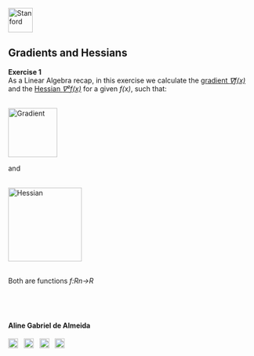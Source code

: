 
<a href="https://i.dlpng.com/static/png/498606_preview.png"><img src="https://i.dlpng.com/static/png/498606_preview.png" title="Stanford" alt="Stanford" height="50"></a>

## Gradients and Hessians  

**Exercise 1**  
As a Linear Algebra recap, in this exercise we calculate the [gradient *∇f(x)*](https://github.com/AlmeidaAlin3/MachineLearning/blob/master/ProblemSet0/Exercise1/ex1_gradient.md) and the [Hessian *∇²f(x)*](https://github.com/AlmeidaAlin3/MachineLearning/blob/master/ProblemSet0/Exercise1/ex1_hessian.md) for a given *f(x)*, such that:

&nbsp;  
<a href="https://github.com/AlmeidaAlin3/MachineLearning/blob/master/ProblemSet0/Exercise1/img/grad_formula.png"><img src="https://github.com/AlmeidaAlin3/MachineLearning/blob/master/ProblemSet0/Exercise1/img/grad_formula.png" title="Gradient" alt="Gradient" height="100"></a>

and  

&nbsp;  
<a href="https://github.com/AlmeidaAlin3/MachineLearning/blob/master/ProblemSet0/Exercise1/img/H_formula.png"><img src="https://github.com/AlmeidaAlin3/MachineLearning/blob/master/ProblemSet0/Exercise1/img/H_formula.png" title="Hessian" alt="Hessian" height="150"></a>


&nbsp;  
Both are functions *f:Rn→R*

&nbsp;  
---

#### Aline Gabriel de Almeida  
<a href="https://www.linkedin.com/in/alinegalmeida/"><img src="https://cdn3.iconfinder.com/data/icons/logos-and-brands-adobe/512/201_Linkedin-512.png" title="Linkedin: alinegalmeida" alt="https://www.linkedin.com/in/alinegalmeida/" height="20"></a>
&nbsp; <a href="https://www.kaggle.com/almeidaalin3"><img src="https://cdn3.iconfinder.com/data/icons/logos-and-brands-adobe/512/189_Kaggle-512.png" title="Kaggle: almeidaalin3" alt="https://www.kaggle.com/almeidaalin3" height="20"></a>
&nbsp; <a href="mailto:aline.gabriel.almeida@gmail.com"><img src="https://cdn3.iconfinder.com/data/icons/logos-and-brands-adobe/512/147_Gmail-512.png" title="aline.gabriel.almeida@gmail.com" alt="aline.gabriel.almeida@gmail.com" height="20"></a>
&nbsp; <a href="https://github.com/AlmeidaAlin3/"><img src="https://cdn3.iconfinder.com/data/icons/logos-and-brands-adobe/512/142_Github-512.png" title="Github: AlmeidaAlin3" alt="https://github.com/AlmeidaAlin3/" height="20"></a> 
